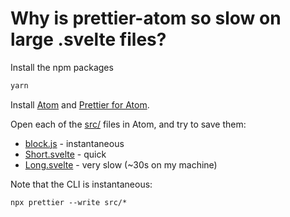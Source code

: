 # Why is prettier-atom so slow on large .svelte files?

Install the npm packages

```bash
yarn
```

Install [Atom](https://atom.io/) and
[Prettier for Atom](https://atom.io/packages/prettier-atom).

Open each of the [src/](./src/) files in Atom, and try to save them:

- [block.js](./src/block.js) - instantaneous
- [Short.svelte](./src/Short.svelte) - quick
- [Long.svelte](./src/Large.svelte) - very slow (~30s on my machine)

Note that the CLI is instantaneous:

```
npx prettier --write src/*
```
